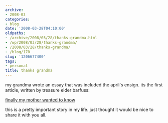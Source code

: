 ```yaml
---
archive:
- 2008-03
categories:
- blog
date: '2008-03-28T04:10:00'
oldpaths:
- /archive/2008/03/28/thanks-grandma.html
- /wp/2008/03/28/thanks-grandma/
- /2008/03/28/thanks-grandma/
- /blog/170
slug: '1206677400'
tags:
- personal
title: thanks grandma
---
```


my grandma wrote an essay that was included the april's ensign. its the
first article, written by treasure elder barfuss:

[finally my mother wanted to know][1]

this is a pretty important story in my life. just thought it would be nice
to share it with you all.

[1]: https://www.lds.org/liahona/2008/04/latter-day-saint-voices/finally-my-mother-wanted-to-know?lang=eng


